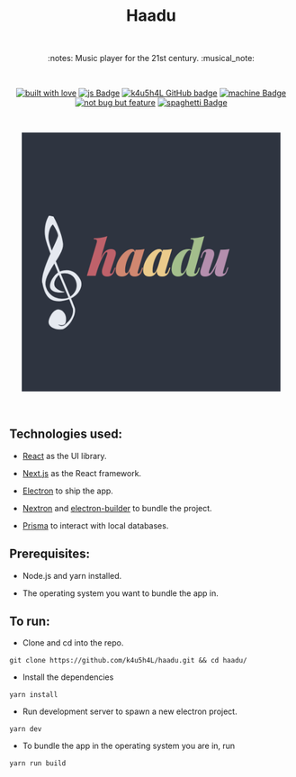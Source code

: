 <h1 align="center">Haadu</h1></br>

<p align="center">
:notes:  Music player for the 21st century. :musical_note:
</p>
<br>

<p align="center">
  <a href="#"><img alt="built with love" src="https://forthebadge.com/images/badges/built-with-love.svg"/></a>
  <a href="#"><img alt="js Badge" src="https://forthebadge.com/images/badges/made-with-typescript.svg"/></a>
  <a href="https://github.com/k4u5h4L"><img alt="k4u5h4L GitHub badge" height="37" src="https://badgen.net/badge/GitHub/k4u5h4L?icon=github&color=24292e"/></a>
  <a href="#"><img alt="machine Badge" height="37" src="https://forthebadge.com/images/badges/works-on-my-machine.svg"/></a>
  <a href="#"><img alt="not bug but feature" height="37" src="https://forthebadge.com/images/badges/not-a-bug-a-feature.svg"/></a>
  <a href="#"><img alt="spaghetti Badge" src="https://forthebadge.com/images/badges/contains-tasty-spaghetti-code.svg"/></a>
</p>

<br>
<p align="center">
<img width="460px" src="assets/logo.png" alt="haadu logo"></img>
</p><br>

## Technologies used:

-   [React](https://reactjs.org/) as the UI library.

-   [Next.js](https://nextjs.org/) as the React framework.

-   [Electron](https://www.electronjs.org/) to ship the app.

-   [Nextron](https://github.com/saltyshiomix/nextron) and [electron-builder](https://www.electron.build/) to bundle the project.

-   [Prisma](https://www.prisma.io/) to interact with local databases.

## Prerequisites:

-   Node.js and yarn installed.

-   The operating system you want to bundle the app in.

## To run:

-   Clone and cd into the repo.

```
git clone https://github.com/k4u5h4L/haadu.git && cd haadu/
```

-   Install the dependencies

```
yarn install
```

-   Run development server to spawn a new electron project.

```
yarn dev
```

-   To bundle the app in the operating system you are in, run

```
yarn run build
```
